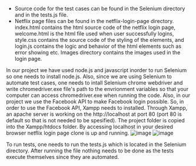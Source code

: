 - Source code for the test cases can be found in the Selenium directory and in the tests.js file.
- Netflix page files can be found in the netflix-login-page directory. index.html contains the html source code of the netflix login page, welcome.html is the html file used when user successfully logins, style.css contains the source code of the styling of the elements, and login.js contains the logic and behavior of the html elements such as error showing etc. Images directory contains the images used in the login page.

In our project we have used node.js and javascript inorder to run Selenium so one needs to install node.js. Also, since we are using Selenium to automate test cases, one needs to intall Selenium chrome webdriver and write chromedriver.exe file's path to the envrionment variables so that your computer can access chromedriver.exe when running the code. Also, in our project we use the Facebook API to make Facebook login possible. So, in order to use the Facebook API, Xampp needs to installed. Through Xampp, an apache server is working on the http://localhost at port 80 (port 80 is default so that is not needed to be spesified). The project folder is copied into the Xampp/htdocs folder. By accessing localhost in your desired browser netflix login page clone is up and running.
![image](https://user-images.githubusercontent.com/69125059/156240021-3c8b34c8-d950-4e62-bfcf-016510798b44.png)
![image](https://user-images.githubusercontent.com/69125059/156240068-852921da-932b-463b-ad09-8e143d34f303.png)

To run tests, one needs to run the tests.js which is located in the Selenium directory. After running the file nothing needs to be done as the tests execute themselves since they are automated.

